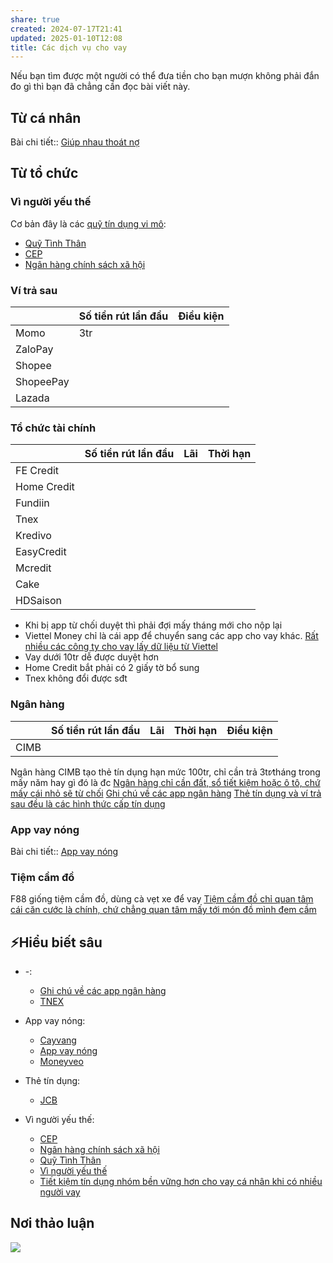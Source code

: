 ```yaml
---
share: true
created: 2024-07-17T21:41
updated: 2025-01-10T12:08
title: Các dịch vụ cho vay
---
```

Nếu bạn tìm được một người có thể đưa tiền cho bạn mượn không phải đắn đo gì thì bạn đã chẳng cần đọc bài viết này.

## Từ cá nhân
Bài chi tiết:: [Giúp nhau thoát nợ](../../%F0%9F%93%90%20D%E1%BB%B1%20%C3%A1n/Gi%C3%BAp%20nhau%20tho%C3%A1t%20n%E1%BB%A3/index.md)

## Từ tổ chức
### Vì người yếu thế
Cơ bản đây là các [quỹ tín dụng vi mô](../../%F0%9F%93%90%20D%E1%BB%B1%20%C3%A1n/Gi%C3%BAp%20nhau%20tho%C3%A1t%20n%E1%BB%A3/C%C3%B4ng%20vi%E1%BB%87c/Huy%20%C4%91%E1%BB%99ng%20ngu%E1%BB%93n%20ti%E1%BB%81n%20nh%C3%A0n%20r%E1%BB%97i,%20l%E1%BA%ADp%20qu%E1%BB%B9%20t%C3%ADn%20d%E1%BB%A5ng%20vi%20m%C3%B4.md):
- [Quỹ Tình Thân](./V%C3%AC%20ng%C6%B0%E1%BB%9Di%20y%E1%BA%BFu%20th%E1%BA%BF/Qu%E1%BB%B9%20T%C3%ACnh%20Th%C3%A2n.md)           
- [CEP](./V%C3%AC%20ng%C6%B0%E1%BB%9Di%20y%E1%BA%BFu%20th%E1%BA%BF/CEP.md)                     
- [Ngân hàng chính sách xã hội](./V%C3%AC%20ng%C6%B0%E1%BB%9Di%20y%E1%BA%BFu%20th%E1%BA%BF/Ng%C3%A2n%20h%C3%A0ng%20ch%C3%ADnh%20s%C3%A1ch%20x%C3%A3%20h%E1%BB%99i.md) 

### Ví trả sau
|           | Số tiền rút lần đầu | Điều kiện |
| --------- | ------------------- | --------- |
| Momo      | 3tr                 |           |
| ZaloPay   |                     |           |
| Shopee    |                     |           |
| ShopeePay |                     |           |
| Lazada    |                     |           |

### Tổ chức tài chính
|             | Số tiền rút lần đầu | Lãi | Thời hạn |
| ----------- | ------------------- | --- | -------- |
| FE Credit   |                     |     |          |
| Home Credit |                     |     |          |
| Fundiin     |                     |     |          |
| Tnex        |                     |     |          |
| Kredivo     |                     |     |          |
| EasyCredit  |                     |     |          |
| Mcredit     |                     |     |          |
| Cake        |                     |     |          |
| HDSaison    |                     |     |          |

- Khi bị app từ chối duyệt thì phải đợi mấy tháng mới cho nộp lại
- Viettel Money chỉ là cái app để chuyển sang các app cho vay khác. [Rất nhiều các công ty cho vay lấy dữ liệu từ Viettel](../../%E2%9A%A1Hi%E1%BB%83u%20bi%E1%BA%BFt%20s%C3%A2u/T%E1%BB%95%20ch%E1%BB%A9c%20t%C3%A0i%20ch%C3%ADnh/Vay%20ti%E1%BB%81n/D%E1%BB%8Bch%20v%E1%BB%A5%20cho%20vay%20kh%C3%A1c/Vay%20c%C3%B3%20%C4%91i%E1%BB%83m%20t%C3%ADn%20d%E1%BB%A5ng%20(c%C3%B4ng%20ty%20t%C3%A0i%20ch%C3%ADnh)/R%E1%BA%A5t%20nhi%E1%BB%81u%20c%C3%A1c%20c%C3%B4ng%20ty%20cho%20vay%20l%E1%BA%A5y%20d%E1%BB%AF%20li%E1%BB%87u%20t%E1%BB%AB%20Viettel.md)
- Vay dưới 10tr dễ được duyệt hơn
- Home Credit bắt phải có 2 giấy tờ bổ sung
- Tnex không đổi được sđt 

### Ngân hàng
|      | Số tiền rút lần đầu | Lãi | Thời hạn | Điều kiện |
| ---- | ------------------- | --- | -------- | --------- |
| CIMB |                     |     |          |           |
Ngân hàng CIMB tạo thẻ tín dụng hạn mức 100tr, chỉ cần trả 3tr∕tháng trong mấy năm hay gì đó là đc
[Ngân hàng chỉ cần đất, sổ tiết kiệm hoặc ô tô, chứ mấy cái nhỏ sẽ từ chối](../../%E2%9A%A1Hi%E1%BB%83u%20bi%E1%BA%BFt%20s%C3%A2u/T%E1%BB%95%20ch%E1%BB%A9c%20t%C3%A0i%20ch%C3%ADnh/Vay%20ti%E1%BB%81n/Ng%C3%A2n%20h%C3%A0ng,%20%C4%91i%E1%BB%83m%20t%C3%ADn%20d%E1%BB%A5ng/Ng%C3%A2n%20h%C3%A0ng%20ch%E1%BB%89%20c%E1%BA%A7n%20%C4%91%E1%BA%A5t,%20s%E1%BB%95%20ti%E1%BA%BFt%20ki%E1%BB%87m%20ho%E1%BA%B7c%20%C3%B4%20t%C3%B4,%20ch%E1%BB%A9%20m%E1%BA%A5y%20c%C3%A1i%20nh%E1%BB%8F%20s%E1%BA%BD%20t%E1%BB%AB%20ch%E1%BB%91i.md)
[Ghi chú về các app ngân hàng](./Ghi%20ch%C3%BA%20v%E1%BB%81%20c%C3%A1c%20app%20ng%C3%A2n%20h%C3%A0ng.md)
[Thẻ tín dụng và ví trả sau đều là các hình thức cấp tín dụng](../../%E2%9A%A1Hi%E1%BB%83u%20bi%E1%BA%BFt%20s%C3%A2u/T%E1%BB%95%20ch%E1%BB%A9c%20t%C3%A0i%20ch%C3%ADnh/Vay%20ti%E1%BB%81n/Ng%C3%A2n%20h%C3%A0ng,%20%C4%91i%E1%BB%83m%20t%C3%ADn%20d%E1%BB%A5ng/%C4%90i%E1%BB%83m%20t%C3%ADn%20d%E1%BB%A5ng/Th%E1%BA%BB%20t%C3%ADn%20d%E1%BB%A5ng%20v%C3%A0%20v%C3%AD%20tr%E1%BA%A3%20sau%20%C4%91%E1%BB%81u%20l%C3%A0%20c%C3%A1c%20h%C3%ACnh%20th%E1%BB%A9c%20c%E1%BA%A5p%20t%C3%ADn%20d%E1%BB%A5ng.md)

### App vay nóng
Bài chi tiết:: [App vay nóng](./App%20vay%20n%C3%B3ng/index.md)

### Tiệm cầm đồ
F88 giống tiệm cầm đồ, dùng cà vẹt xe để vay
[Tiệm cầm đồ chỉ quan tâm cái căn cước là chính, chứ chẳng quan tâm mấy tới món đồ mình đem cầm](../../%E2%9A%A1Hi%E1%BB%83u%20bi%E1%BA%BFt%20s%C3%A2u/Ki%E1%BA%BFm%20ti%E1%BB%81n/L%C3%A0m%20ch%E1%BB%A7/T%C3%A0i%20kho%E1%BA%A3n%20%E1%BA%A3o,%20mua%20b%C3%A1n%20th%C3%B4ng%20tin%20c%C3%A1%20nh%C3%A2n/Ti%E1%BB%87m%20c%E1%BA%A7m%20%C4%91%E1%BB%93%20ch%E1%BB%89%20quan%20t%C3%A2m%20c%C3%A1i%20c%C4%83n%20c%C6%B0%E1%BB%9Bc%20l%C3%A0%20ch%C3%ADnh,%20ch%E1%BB%A9%20ch%E1%BA%B3ng%20quan%20t%C3%A2m%20m%E1%BA%A5y%20t%E1%BB%9Bi%20m%C3%B3n%20%C4%91%E1%BB%93%20m%C3%ACnh%20%C4%91em%20c%E1%BA%A7m.md)

## ⚡Hiểu biết sâu
- \-: 
    - [Ghi chú về các app ngân hàng](./Ghi%20ch%C3%BA%20v%E1%BB%81%20c%C3%A1c%20app%20ng%C3%A2n%20h%C3%A0ng.md)
    - [TNEX](./TNEX.md)

- App vay nóng: 
    - [Cayvang](./App%20vay%20n%C3%B3ng/Cayvang.md)
    - [App vay nóng](./App%20vay%20n%C3%B3ng/index.md)
    - [Moneyveo](./App%20vay%20n%C3%B3ng/Moneyveo.md)

- Thẻ tín dụng: 
    - [JCB](./Th%E1%BA%BB%20t%C3%ADn%20d%E1%BB%A5ng/JCB.md)

- Vì người yếu thế: 
    - [CEP](./V%C3%AC%20ng%C6%B0%E1%BB%9Di%20y%E1%BA%BFu%20th%E1%BA%BF/CEP.md)
    - [Ngân hàng chính sách xã hội](./V%C3%AC%20ng%C6%B0%E1%BB%9Di%20y%E1%BA%BFu%20th%E1%BA%BF/Ng%C3%A2n%20h%C3%A0ng%20ch%C3%ADnh%20s%C3%A1ch%20x%C3%A3%20h%E1%BB%99i.md)
    - [Quỹ Tình Thân](./V%C3%AC%20ng%C6%B0%E1%BB%9Di%20y%E1%BA%BFu%20th%E1%BA%BF/Qu%E1%BB%B9%20T%C3%ACnh%20Th%C3%A2n.md)
    - [Vì người yếu thế](./V%C3%AC%20ng%C6%B0%E1%BB%9Di%20y%E1%BA%BFu%20th%E1%BA%BF/index.md)
    - [Tiết kiệm tín dụng nhóm bền vững hơn cho vay cá nhân khi có nhiều người vay](./V%C3%AC%20ng%C6%B0%E1%BB%9Di%20y%E1%BA%BFu%20th%E1%BA%BF/Ti%E1%BA%BFt%20ki%E1%BB%87m%20t%C3%ADn%20d%E1%BB%A5ng%20nh%C3%B3m%20b%E1%BB%81n%20v%E1%BB%AFng%20h%C6%A1n%20cho%20vay%20c%C3%A1%20nh%C3%A2n%20khi%20c%C3%B3%20nhi%E1%BB%81u%20ng%C6%B0%E1%BB%9Di%20vay.md)



## Nơi thảo luận
![](https://i.imgur.com/OtW4epu.png)
